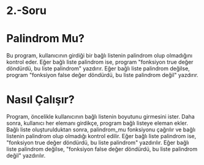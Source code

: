 # 2.-Soru
# Palindrom Mu?
Bu program, kullanıcının girdiği bir bağlı listenin palindrom olup olmadığını kontrol eder. Eğer bağlı liste palindrom ise, program "fonksiyon true değer döndürdü, bu liste palindrom" yazdırır. Eğer bağlı liste palindrom değilse, program "fonksiyon false değer döndürdü, bu liste palindrom değil" yazdırır.

# Nasıl Çalışır?
Program, öncelikle kullanıcının bağlı listenin boyutunu girmesini ister. Daha sonra, kullanıcı her elemanı girdikçe, program bağlı listeye eleman ekler. Bağlı liste oluşturulduktan sonra, palindrom_mu fonksiyonu çağrılır ve bağlı listenin palindrom olup olmadığı kontrol edilir. Eğer bağlı liste palindrom ise, "fonksiyon true değer döndürdü, bu liste palindrom" yazdırılır. Eğer bağlı liste palindrom değilse, "fonksiyon false değer döndürdü, bu liste palindrom değil" yazdırılır.
